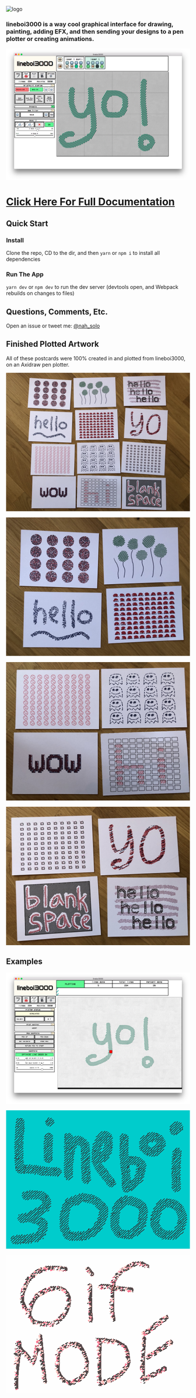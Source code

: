 ![logo](docs/_media/lineboi-logo.png)

### **lineboi3000 is a way cool graphical interface for drawing, painting, adding EFX, and then sending your designs to a pen plotter or creating animations.**

![logo](docs/_media/lineboi-main-example.png)

# **[Click Here For Full Documentation](https://lilkraftwerk.github.io/lineboi3000/)**

## Quick Start

### Install

Clone the repo, CD to the dir, and then `yarn` or `npm i` to install all dependencies

### Run The App

`yarn dev` or `npm dev` to run the dev server (devtools open, and Webpack rebuilds on changes to files)

## Questions, Comments, Etc.

Open an issue or tweet me: [@nah_solo](https://twitter.com/nah_solo)

## Finished Plotted Artwork

All of these postcards were 100% created in and plotted from lineboi3000, on an Axidraw pen plotter.

![overview](docs/_media/plotted-overview.jpg)

![example_one](docs/_media/plotted-one.jpg)

![example_two](docs/_media/plotted-two.jpg)

![example_three](docs/_media/plotted-three.jpg)

## Examples

![logo](docs/_media/lineboi-main-example-2.png)

![logo](docs/_media/gif-mode-example-two.gif)

![logo](docs/_media/gif-mode-example.gif)
